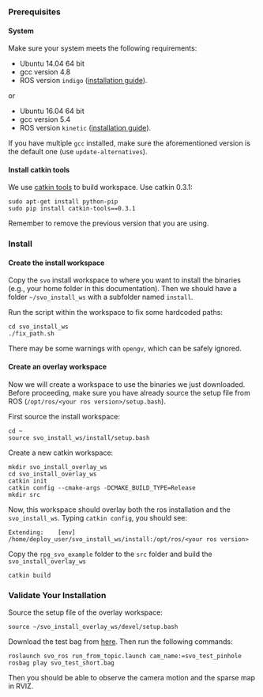 ### Prerequisites
#### System
Make sure your system meets the following requirements:

* Ubuntu 14.04 64 bit
* gcc version 4.8
* ROS version `indigo` ([installation guide](http://wiki.ros.org/indigo/Installation/Ubuntu)).

or 

* Ubuntu 16.04 64 bit
* gcc version 5.4
* ROS version `kinetic` ([installation guide](http://wiki.ros.org/kinetic/Installation/Ubuntu)).

If you have multiple `gcc` installed, make sure the aforementioned version is the default one (use `update-alternatives`).

#### Install catkin tools
We use [catkin tools](https://catkin-tools.readthedocs.io/en/latest/) to build workspace. Use catkin 0.3.1:

    sudo apt-get install python-pip
    sudo pip install catkin-tools==0.3.1

Remember to remove the previous version that you are using.


### Install

#### Create the install workspace
Copy the `svo` install workspace to where you want to install the binaries (e.g., your home folder in this documentation). Then we should have a folder `~/svo_install_ws` with a subfolder named `install`.

Run the script within the workspace to fix some hardcoded paths:

    cd svo_install_ws
    ./fix_path.sh
    
 There may be some warnings with `opengv`, which can be safely ignored.

#### Create an overlay workspace
Now we will create a workspace to use the binaries we just downloaded. Before proceeding, make sure you have already source the setup file from ROS (`/opt/ros/<your ros version>/setup.bash`).

First source the install workspace:

    cd ~
    source svo_install_ws/install/setup.bash

Create a new catkin workspace:

    mkdir svo_install_overlay_ws
    cd svo_install_overlay_ws
    catkin init
    catkin config --cmake-args -DCMAKE_BUILD_TYPE=Release
    mkdir src

Now, this workspace should overlay both the ros installation and the `svo_install_ws`. Typing `catkin config`, you should see:

    Extending:    [env] /home/deploy_user/svo_install_ws/install:/opt/ros/<your ros version>
    
Copy the `rpg_svo_example` folder to the `src` folder and build the `svo_install_overlay_ws`

    catkin build

### Validate Your Installation
Source the setup file of the overlay workspace:

    source ~/svo_install_overlay_ws/devel/setup.bash
    
Download the test bag from [here](http://rpg.ifi.uzh.ch/svo2/svo_test_short.bag). Then run the following commands:

    roslaunch svo_ros run_from_topic.launch cam_name:=svo_test_pinhole
    rosbag play svo_test_short.bag

Then you should be able to observe the camera motion and the sparse map in RVIZ.

